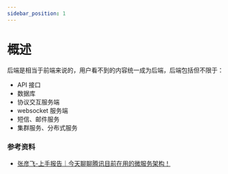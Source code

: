 ```yaml
---
sidebar_position: 1
---
```


# 概述

后端是相当于前端来说的，用户看不到的内容统一成为后端，后端包括但不限于：

- API 接口
- 数据库
- 协议交互服务端
- websocket 服务端
- 短信、邮件服务
- 集群服务、分布式服务

### 参考资料

- [张彦飞-上手报告｜今天聊聊腾讯目前在用的微服务架构！](https://zhuanlan.zhihu.com/p/535122950)
